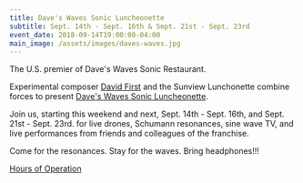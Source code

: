 ```yaml
---
title: Dave's Waves Sonic Luncheonette
subtitle: Sept. 14th - Sept. 16th & Sept. 21st - Sept. 23rd
event_date: 2018-09-14T19:00:00-04:00
main_image: /assets/images/daves-waves.jpg
---
```


The U.S. premier of Dave's Waves Sonic Restaurant. 

Experimental composer [David First](http://www.davidfirst.com/) and the Sunview
Lunchonette combine forces to present [Dave's Waves Sonic
Luncheonette](https://www.facebook.com/events/733669356983567/). 

Join us, starting this weekend and next, Sept. 14th - Sept. 16th, and Sept. 21st - Sept. 23rd. for live drones, Schumann resonances, sine wave TV, and live performances from friends and colleagues of the franchise. 

Come for the resonances. Stay for the waves. Bring headphones!!! 

<p><a href="{{ site.baseurl }}/assets/daves-waves-hours.pdf">Hours of Operation</a></p>
